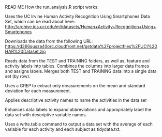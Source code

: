 READ ME
How the run_analysis.R script works:

Uses the UC Irvine Human Activity Recognition Using Smartphones Data Set, which can be read about here:
http://archive.ics.uci.edu/ml/datasets/Human+Activity+Recognition+Using+Smartphones

Downloads the data from the following URL:
https://d396qusza40orc.cloudfront.net/getdata%2Fprojectfiles%2FUCI%20HAR%20Dataset.zip

Reads data from the TEST and TRAINING folders, as well as, feature and activity labels into tables. 
Combines the columns into larger data frames and assigns labels.
Merges both TEST and TRAINING data into a single data set (by row).

Uses a GREP to extract only measurements on the mean and standard deviation for each measurement.
 
Applies descriptive activity names to name the activities in the data set

Enhances data labels to expand abbreviations and appropriately label the data set with descriptive variable names. 

Uses a write.table command to output a data set with the average of each variable for each activity and each subject as tidydata.txt.

